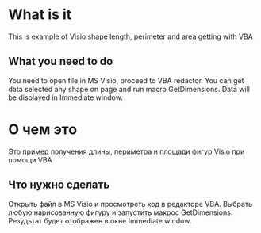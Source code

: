 # What is it
This is example of Visio shape length, perimeter and area getting with VBA

## What you need to do
You need to open file in MS Visio, proceed to VBA redactor. You can get data selected any shape on page and run macro GetDimensions. Data will be displayed in Immediate window.

<ru>
  
# О чем это
Это пример получения длины, периметра и площади фигур Visio при помощи VBA

## Что нужно сделать
Открыть файл в MS Visio и просмотреть код в редакторе VBA. Выбрать любую нарисованную фигуру и запустить макрос GetDimensions. Резудьтат будет отображен в окне Immediate window.
